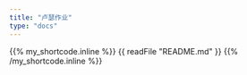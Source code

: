 ```yaml
---
title: "卢瑟作业"
type: "docs"
---
```


{{% my_shortcode.inline %}}
{{ readFile "README.md" }}
{{% /my_shortcode.inline %}}
